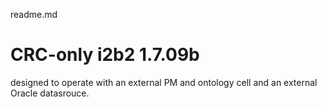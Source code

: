 readme.md

# CRC-only i2b2 1.7.09b

designed to operate with an external PM and ontology cell and an external Oracle datasrouce.

